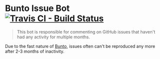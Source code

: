 # Bunto Issue Bot [![Travis CI - Build Status](https://travis-ci.org/buntobot/bunto-issue-bot.svg?branch=master)](https://travis-ci.org/buntobot/bunto-issue-bot)
> This bot is responsible for commenting on GitHub issues that haven't had any activity for multiple months.

Due to the fast nature of [Bunto](https://github.com/bunto), issues often can't be reproduced any more after 2-3 months of inactivity.
